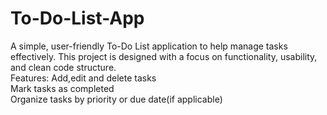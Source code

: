 # To-Do-List-App
A simple, user-friendly To-Do List application to help manage tasks effectively. This project is designed with a focus on functionality, usability, and clean code structure.
<br>
Features:
Add,edit and delete tasks
<br>
Mark tasks as completed
<br>
Organize tasks by priority or due date(if applicable)
